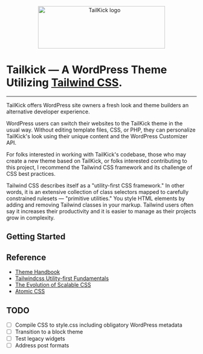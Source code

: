 <p align="center">
  <picture>
    <img src="https://user-images.githubusercontent.com/75739874/210015003-1e8611fb-fbbf-4a23-882d-bec14825ee09.svg" alt="TailKick logo" width="336" height="112" style="max-width: 100%;">
  </picture>
</p>

# Tailkick — A WordPress Theme Utilizing <a href="https://tailwindcss.com/" target="_blank">Tailwind CSS</a>.

------

TailKick offers WordPress site owners a fresh look and theme builders an
alternative developer experience.

WordPress users can switch their websites to the TailKick theme in the usual
way. Without editing template files, CSS, or PHP, they can personalize
TailKick's look using their unique content and the WordPress Customizer API.

For folks interested in working with TailKick's codebase, those who may create
a new theme based on TailKick, or folks interested contributing to this
project, I recommend the Tailwind CSS framework and its challenge of CSS best
practices.

Tailwind CSS describes itself as a "utility-first CSS framework." In other
words, it is an extensive collection of class selectors mapped to carefully
constrained rulesets — "primitive utilities." You style HTML elements by adding
and removing Tailwind classes in your markup. Tailwind users often say it
increases their productivity and it is easier to manage as their projects grow
in complexity.

## Getting Started 

## Reference

- [Theme Handbook](https://developer.wordpress.org/themes/)
- [Tailwindcss Utility-first Fundamentals](https://tailwindcss.com/docs/utility-first)
- [The Evolution of Scalable CSS](https://frontendmastery.com/posts/the-evolution-of-scalable-css/)
- [Atomic CSS](https://www.smashingmagazine.com/2013/10/challenging-css-best-practices-atomic-approach/) 

## TODO

- [ ] Compile CSS to style.css including obligatory WordPress metadata
- [ ] Transition to a block theme
- [ ] Test legacy widgets
- [ ] Address post formats
